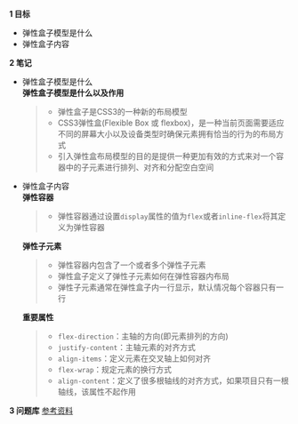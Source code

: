 
**1 目标**
* 弹性盒子模型是什么
* 弹性盒子内容

**2 笔记**
* 弹性盒子模型是什么  
    **弹性盒子模型是什么以及作用**
    > * 弹性盒子是CSS3的一种新的布局模型  
    > * CSS3弹性盒(Flexible Box 或 flexbox)，是一种当前页面需要适应不同的屏幕大小以及设备类型时确保元素拥有恰当的行为的布局方式  
    > * 引入弹性盒布局模型的目的是提供一种更加有效的方式来对一个容器中的子元素进行排列、对齐和分配空白空间  

* 弹性盒子内容  
    **弹性容器**
    > * 弹性容器通过设置`display`属性的值为`flex`或者`inline-flex`将其定义为弹性容器  

    **弹性子元素**
    > * 弹性容器内包含了一个或者多个弹性子元素  
    > * 弹性盒子定义了弹性子元素如何在弹性容器内布局  
    > * 弹性子元素通常在弹性盒子内一行显示，默认情况每个容器只有一行  

    **重要属性**
    > * `flex-direction`：主轴的方向(即元素排列的方向)  
    > * `justify-content`：主轴元素的对齐方式  
    > * `align-items`：定义元素在交叉轴上如何对齐  
    > * `flex-wrap`：规定元素的换行方式  
    > * `align-content`：定义了很多根轴线的对齐方式，如果项目只有一根轴线，该属性不起作用  

**3 问题库**
[参考资料](https://www.jianshu.com/p/5856c4ae91f2)